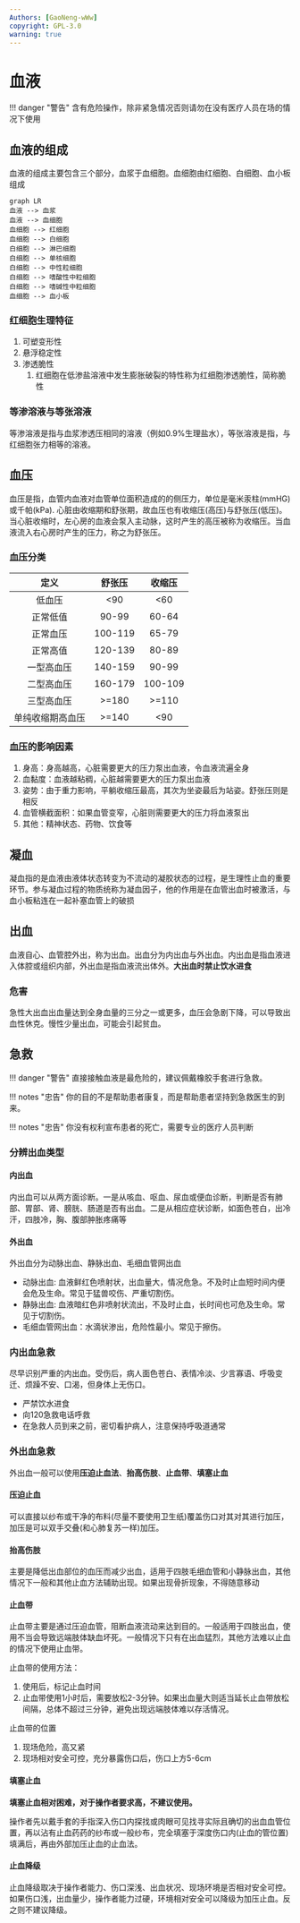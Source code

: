```yaml
---
Authors: [GaoNeng-wWw]
copyright: GPL-3.0
warning: true
---
```


# 血液

!!! danger "警告"
    含有危险操作，除非紧急情况否则请勿在没有医疗人员在场的情况下使用

## 血液的组成

血液的组成主要包含三个部分，血浆于血细胞。血细胞由红细胞、白细胞、血小板组成

```mermaid
graph LR
血液 --> 血浆
血液 --> 血细胞
血细胞 --> 红细胞
血细胞 --> 白细胞
白细胞 --> 淋巴细胞
白细胞 --> 单核细胞
白细胞 --> 中性粒细胞
白细胞 --> 嗜酸性中粒细胞
白细胞 --> 嗜碱性中粒细胞
血细胞 --> 血小板
```

### 红细胞生理特征

1. 可塑变形性
2. 悬浮稳定性
3. 渗透脆性
   1. 红细胞在低渗盐溶液中发生膨胀破裂的特性称为红细胞渗透脆性，简称脆性

### 等渗溶液与等张溶液

等渗溶液是指与血浆渗透压相同的溶液（例如0.9%生理盐水），等张溶液是指，与红细胞张力相等的溶液。

## 血压

血压是指，血管内血液对血管单位面积造成的的侧压力，单位是毫米汞柱(mmHG)或千帕(kPa). 心脏由收缩期和舒张期，故血压也有收缩压(高压)与舒张压(低压)。当心脏收缩时，左心房的血液会泵入主动脉，这时产生的高压被称为收缩压。当血液流入右心房时产生的压力，称之为舒张压。

### 血压分类

|       定义       | 舒张压  | 收缩压  |
| :--------------: | :-----: | :-----: |
|      低血压      |   <90   |   <60   |
|     正常低值     |  90-99  |  60-64  |
|     正常血压     | 100-119 |  65-79  |
|     正常高值     | 120-139 |  80-89  |
|    一型高血压    | 140-159 |  90-99  |
|    二型高血压    | 160-179 | 100-109 |
|    三型高血压    |  >=180  |  >=110  |
| 单纯收缩期高血压 |  >=140  |   <90   |

### 血压的影响因素

1. 身高：身高越高，心脏需要更大的压力泵出血液，令血液流遍全身
2. 血黏度：血液越粘稠，心脏越需要更大的压力泵出血液
3. 姿势：由于重力影响，平躺收缩压最高，其次为坐姿最后为站姿。舒张压则是相反
4. 血管横截面积：如果血管变窄，心脏则需要更大的压力将血液泵出
5. 其他：精神状态、药物、饮食等

## 凝血

凝血指的是血液由液体状态转变为不流动的凝胶状态的过程，是生理性止血的重要环节。参与凝血过程的物质统称为凝血因子，他的作用是在血管出血时被激活，与血小板粘连在一起补塞血管上的破损

## 出血

血液自心、血管腔外出，称为出血。出血分为内出血与外出血。内出血是指血液进入体腔或组织内部，外出血是指血液流出体外。**大出血时禁止饮水进食**

### 危害

急性大出血出血量达到全身血量的三分之一或更多，血压会急剧下降，可以导致出血性休克。慢性少量出血，可能会引起贫血。

## 急救

!!! danger "警告"
    直接接触血液是最危险的，建议佩戴橡胶手套进行急救。

!!! notes "忠告"
    你的目的不是帮助患者康复，而是帮助患者坚持到急救医生的到来。

!!! notes "忠告"
    你没有权利宣布患者的死亡，需要专业的医疗人员判断

### 分辨出血类型

#### 内出血

内出血可以从两方面诊断。一是从咳血、呕血、尿血或便血诊断，判断是否有肺部、胃部、肾、膀胱、肠道是否有出血。二是从相应症状诊断，如面色苍白，出冷汗，四肢冷，胸、腹部肿胀疼痛等

#### 外出血

外出血分为动脉出血、静脉出血、毛细血管网出血

- 动脉出血: 血液鲜红色喷射状，出血量大，情况危急。不及时止血短时间内便会危及生命。常见于猛兽咬伤、严重切割伤。
- 静脉出血: 血液暗红色非喷射状流出，不及时止血，长时间也可危及生命。常见于切割伤。
- 毛细血管网出血：水滴状渗出，危险性最小。常见于擦伤。

### 内出血急救

尽早识别严重的内出血。受伤后，病人面色苍白、表情冷淡、少言寡语、呼吸变迁、烦躁不安、口渴，但身体上无伤口。

- 严禁饮水进食
- 向120急救电话呼救
- 在急救人员到来之前，密切看护病人，注意保持呼吸道通常

### 外出血急救

外出血一般可以使用**压迫止血法**、**抬高伤肢**、**止血带**、**填塞止血**

#### 压迫止血

可以直接以纱布或干净的布料(尽量不要使用卫生纸)覆盖伤口对其对其进行加压，加压是可以双手交叠(和心肺复苏一样)加压。

#### 抬高伤肢

主要是降低出血部位的血压而减少出血，适用于四肢毛细血管和小静脉出血，其他情况下一般和其他止血方法辅助出现。如果出现骨折现象，不得随意移动

#### 止血带

止血带主要是通过压迫血管，阻断血液流动来达到目的。一般适用于四肢出血，使用不当会导致远端肢体缺血坏死。一般情况下只有在出血猛烈，其他方法难以止血的情况下使用止血带。

止血带的使用方法：

1. 使用后，标记止血时间
2. 止血带使用1小时后，需要放松2-3分钟。如果出血量大则适当延长止血带放松间隔，总体不超过三分钟，避免出现远端肢体难以存活情况。

止血带的位置

1. 现场危险，高又紧
2. 现场相对安全可控，充分暴露伤口后，伤口上方5-6cm

#### 填塞止血

**填塞止血相对困难，对于操作者要求高，不建议使用。**

操作者先以戴手套的手指深入伤口内探找或肉眼可见找寻实际且确切的出血血管位置，再以沾有止血药药的纱布或一般纱布，完全填塞于深度伤口内(止血的管位置)填满后，再由外部加压止血的止血法。

#### 止血降级

止血降级取决于操作者能力、伤口深浅、出血状况、现场环境是否相对安全可控。如果伤口浅，出血量少，操作者能力过硬，环境相对安全可以降级为加压止血。反之则不建议降级。